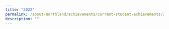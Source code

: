 ```yaml
---
title: "2022"
permalink: /about-northland/achievements/current-student-achievements/2022/
description: ""
---
```

